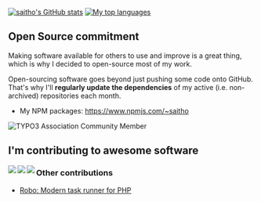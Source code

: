[![saitho's GitHub stats](https://github-readme-stats.vercel.app/api?username=saitho&include_all_commits=true)](https://github.com/saitho?tab=repositories)
[![My top languages](https://github-readme-stats.vercel.app/api/top-langs/?username=saitho&hide=c%23,tex,c,c%2B%2B)](https://github.com/saitho?tab=repositories)

## Open Source commitment

Making software available for others to use and improve is a great thing, which is why I decided to open-source most of my work.

Open-sourcing software goes beyond just pushing some code onto GitHub. That's why I'll **regularly update the dependencies** of my active (i.e. non-archived) repositories each month.

* My NPM packages: https://www.npmjs.com/~saitho

![TYPO3 Association Community Member](https://typo3.org/fileadmin/t3o_common_storage/images/badges/community_membership_badge_renderings/community_membership_badge_150x75.png)

## I'm contributing to awesome software

<a href="https://github.com/go-gitea/gitea/pulls?q=is%3Apr+author%3Asaitho">
  <img align="left" src="https://github-readme-stats.vercel.app/api/pin/?username=go-gitea&repo=gitea" />
</a>
<a href="https://github.com/semantic-release/semantic-release/pulls?q=is%3Apr+author%3Asaitho">
  <img align="left" src="https://github-readme-stats.vercel.app/api/pin/?username=semantic-release&repo=semantic-release" />
</a>

<a href="https://github.com/anuraghazra/github-readme-stats/pulls?q=is%3Apr+author%3Asaitho">
  <img align="left" src="https://github-readme-stats.vercel.app/api/pin/?username=anuraghazra&repo=github-readme-stats" />
</a>

### Other contributions

* [Robo: Modern task runner for PHP](https://github.com/consolidation/Robo/pulls?q=is%3Apr+author%3Asaitho)
